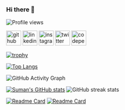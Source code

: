 ### Hi there 👋

<!--
**sumansourabh9155/sumansourabh9155** is a ✨ _special_ ✨ repository because its `README.md` (this file) appears on your GitHub profile.

Here are some ideas to get you started:

- 🔭 I’m currently working on ...
- 🌱 I’m currently learning ...
- 👯 I’m looking to collaborate on ...
- 🤔 I’m looking for help with ...
- 💬 Ask me about ...
- 📫 How to reach me: ...
- 😄 Pronouns: ...
- ⚡ Fun fact: ...
-->
![Profile views](https://gpvc.arturio.dev/sumansourabh9155)

[<img src='https://cdn.jsdelivr.net/npm/simple-icons@3.0.1/icons/github.svg' alt='github' height='40'>](https://github.com/sumansourabh9155)              [<img src='https://cdn.jsdelivr.net/npm/simple-icons@3.0.1/icons/linkedin.svg' alt='linkedin' height='40'>](https://www.linkedin.com/in/sumansourabh9155/)              [<img src='https://cdn.jsdelivr.net/npm/simple-icons@3.0.1/icons/instagram.svg' alt='instagram' height='40'>](https://www.instagram.com/suman_sourabh_/)              [<img src='https://cdn.jsdelivr.net/npm/simple-icons@3.0.1/icons/twitter.svg' alt='twitter' height='40'>](https://twitter.com/@SumanSo07923190)              [<img src='https://cdn.jsdelivr.net/npm/simple-icons@3.0.1/icons/codepen.svg' alt='codepen' height='40'>](https://codepen.io/sumansourabh9155)  

[![trophy](https://github-profile-trophy.vercel.app/?username=sumansourabh9155&theme=radical)](https://github.com/ryo-ma/github-profile-trophy)

[![Top Langs](https://github-readme-stats.vercel.app/api/top-langs/?username=sumansourabh9155&layout=compact&theme=radical)](https://github.com/sumansourabh9155/github-readme-stats)

![GitHub Activity Graph](https://activity-graph.herokuapp.com/graph?username=sumansourabh9155&theme=ycode)  

[![Suman's GitHub stats](https://github-readme-stats.vercel.app/api?username=sumansourabh9155&show_icons=true&theme=radical)](https://github.com/sumansourabh9155/github-readme-stats)
![GitHub streak stats](https://github-readme-streak-stats.herokuapp.com/?user=sumansourabh9155&show_icons=true&theme=radical)  




[![Readme Card](https://github-readme-stats.vercel.app/api/pin/?username=sumansourabh9155&repo=guess-the-number-game-&show_icons=true&theme=dark)](https://github.com/sumansourabh9155/github-readme-stats)  [![Readme Card](https://github-readme-stats.vercel.app/api/pin/?username=sumansourabh9155&repo=Navbar&show_icons=true&theme=dark)](https://github.com/sumansourabh9155/github-readme-stats)






